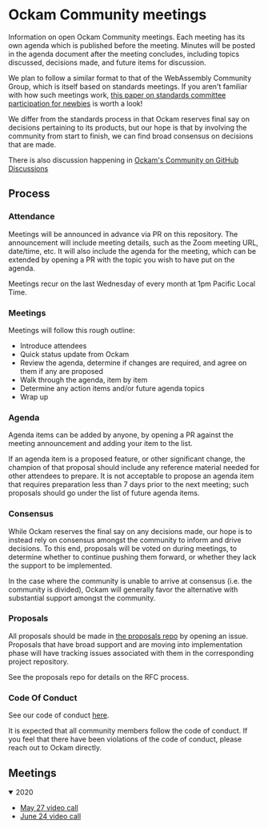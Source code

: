 # Ockam Community meetings

Information on open Ockam Community meetings. Each meeting has its own agenda which
is published before the meeting. Minutes will be posted in the agenda document after
the meeting concludes, including topics discussed, decisions made, and future items
for discussion.

We plan to follow a similar format to that of the WebAssembly Community Group, which is
itself based on standards meetings. If you aren't familiar with how such meetings work,
[this paper on standards committee participation for newbies](http://wirfs-brock.com/allen/files/papers/standpats-asianplop2016.pdf)
is worth a look!

We differ from the standards process in that Ockam reserves final say on decisions pertaining
to its products, but our hope is that by involving the community from start to finish, we can
find broad consensus on decisions that are made.

There is also discussion happening in [Ockam's Community on GitHub Discussions](https://github.com/ockam-network/ockam/discussions)

## Process

### Attendance

Meetings will be announced in advance via PR on this repository. The announcement will include
meeting details, such as the Zoom meeting URL, date/time, etc. It will also include the agenda
for the meeting, which can be extended by opening a PR with the topic you wish to have put on
the agenda.

Meetings recur on the last Wednesday of every month at 1pm Pacific Local Time.

### Meetings

Meetings will follow this rough outline:

- Introduce attendees
- Quick status update from Ockam
- Review the agenda, determine if changes are required, and agree on them if any are proposed
- Walk through the agenda, item by item
- Determine any action items and/or future agenda topics
- Wrap up

### Agenda

Agenda items can be added by anyone, by opening a PR against the meeting announcement and
adding your item to the list.

If an agenda item is a proposed feature, or other significant change, the champion of that
proposal should include any reference material needed for other attendees to prepare. It is
not acceptable to propose an agenda item that requires preparation less than 7 days prior to
the next meeting; such proposals should go under the list of future agenda items.

### Consensus

While Ockam reserves the final say on any decisions made, our hope is to instead rely on
consensus amongst the community to inform and drive decisions. To this end, proposals will
be voted on during meetings, to determine whether to continue pushing them forward,
or whether they lack the support to be implemented.

In the case where the community is unable to arrive at consensus (i.e. the community is divided),
Ockam will generally favor the alternative with substantial support amongst the community.

### Proposals

All proposals should be made in [the proposals repo](https://github.com/ockam-network/proposals/issues)
by opening an issue. Proposals that have broad support and are moving into implementation phase
will have tracking issues associated with them in the corresponding project repository.

See the proposals repo for details on the RFC process.

### Code Of Conduct

See our code of conduct [here](https://www.ockam.io/learn/guides/team/conduct/).

It is expected that all community members follow the code of conduct. If you feel that there
have been violations of the code of conduct, please reach out to Ockam directly.

## Meetings

<details open>
<summary>2020</summary>

   * [May 27 video call](2020/05-27.md)
   * [June 24 video call](2020/06-24.md)

</details>
